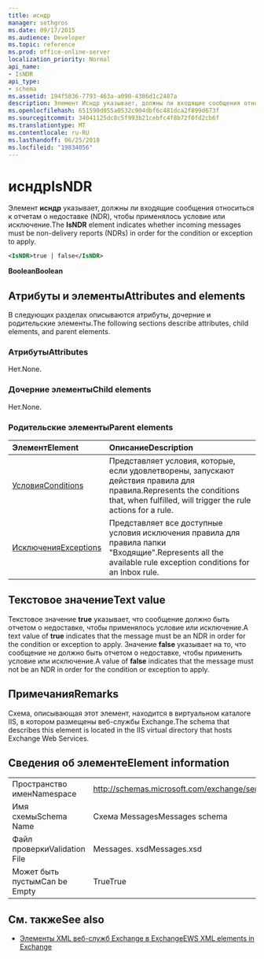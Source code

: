 ```yaml
---
title: исндр
manager: sethgros
ms.date: 09/17/2015
ms.audience: Developer
ms.topic: reference
ms.prod: office-online-server
localization_priority: Normal
api_name:
- IsNDR
api_type:
- schema
ms.assetid: 194f5836-7793-463a-a090-4386d1c2487a
description: Элемент Исндр указывает, должны ли входящие сообщения относиться к отчетам о недоставке (NDR), чтобы применялось условие или исключение.
ms.openlocfilehash: 651590d055a0532c904dbf6c481dca2f899d673f
ms.sourcegitcommit: 34041125dc8c5f993b21cebfc4f8b72f0fd2cb6f
ms.translationtype: MT
ms.contentlocale: ru-RU
ms.lasthandoff: 06/25/2018
ms.locfileid: "19834056"
---
```

# <a name="isndr"></a><span data-ttu-id="db0db-103">исндр</span><span class="sxs-lookup"><span data-stu-id="db0db-103">IsNDR</span></span>

<span data-ttu-id="db0db-104">Элемент **исндр** указывает, должны ли входящие сообщения относиться к отчетам о недоставке (NDR), чтобы применялось условие или исключение.</span><span class="sxs-lookup"><span data-stu-id="db0db-104">The **IsNDR** element indicates whether incoming messages must be non-delivery reports (NDRs) in order for the condition or exception to apply.</span></span> 
  
```XML
<IsNDR>true | false</IsNDR>
```

 <span data-ttu-id="db0db-105">**Boolean**</span><span class="sxs-lookup"><span data-stu-id="db0db-105">**Boolean**</span></span>
## <a name="attributes-and-elements"></a><span data-ttu-id="db0db-106">Атрибуты и элементы</span><span class="sxs-lookup"><span data-stu-id="db0db-106">Attributes and elements</span></span>

<span data-ttu-id="db0db-107">В следующих разделах описываются атрибуты, дочерние и родительские элементы.</span><span class="sxs-lookup"><span data-stu-id="db0db-107">The following sections describe attributes, child elements, and parent elements.</span></span>
  
### <a name="attributes"></a><span data-ttu-id="db0db-108">Атрибуты</span><span class="sxs-lookup"><span data-stu-id="db0db-108">Attributes</span></span>

<span data-ttu-id="db0db-109">Нет.</span><span class="sxs-lookup"><span data-stu-id="db0db-109">None.</span></span>
  
### <a name="child-elements"></a><span data-ttu-id="db0db-110">Дочерние элементы</span><span class="sxs-lookup"><span data-stu-id="db0db-110">Child elements</span></span>

<span data-ttu-id="db0db-111">Нет.</span><span class="sxs-lookup"><span data-stu-id="db0db-111">None.</span></span>
  
### <a name="parent-elements"></a><span data-ttu-id="db0db-112">Родительские элементы</span><span class="sxs-lookup"><span data-stu-id="db0db-112">Parent elements</span></span>

|<span data-ttu-id="db0db-113">**Элемент**</span><span class="sxs-lookup"><span data-stu-id="db0db-113">**Element**</span></span>|<span data-ttu-id="db0db-114">**Описание**</span><span class="sxs-lookup"><span data-stu-id="db0db-114">**Description**</span></span>|
|:-----|:-----|
|[<span data-ttu-id="db0db-115">Условия</span><span class="sxs-lookup"><span data-stu-id="db0db-115">Conditions</span></span>](conditions.md) <br/> |<span data-ttu-id="db0db-116">Представляет условия, которые, если удовлетворены, запускают действия правила для правила.</span><span class="sxs-lookup"><span data-stu-id="db0db-116">Represents the conditions that, when fulfilled, will trigger the rule actions for a rule.</span></span>  <br/> |
|[<span data-ttu-id="db0db-117">Исключения</span><span class="sxs-lookup"><span data-stu-id="db0db-117">Exceptions</span></span>](exceptions.md) <br/> |<span data-ttu-id="db0db-118">Представляет все доступные условия исключения правила для правила папки "Входящие".</span><span class="sxs-lookup"><span data-stu-id="db0db-118">Represents all the available rule exception conditions for an Inbox rule.</span></span>  <br/> |
   
## <a name="text-value"></a><span data-ttu-id="db0db-119">Текстовое значение</span><span class="sxs-lookup"><span data-stu-id="db0db-119">Text value</span></span>

<span data-ttu-id="db0db-120">Текстовое значение **true** указывает, что сообщение должно быть отчетом о недоставке, чтобы применялось условие или исключение.</span><span class="sxs-lookup"><span data-stu-id="db0db-120">A text value of **true** indicates that the message must be an NDR in order for the condition or exception to apply.</span></span> <span data-ttu-id="db0db-121">Значение **false** указывает на то, что сообщение не должно быть отчетом о недоставке, чтобы применить условие или исключение.</span><span class="sxs-lookup"><span data-stu-id="db0db-121">A value of **false** indicates that the message must not be an NDR in order for the condition or exception to apply.</span></span> 
  
## <a name="remarks"></a><span data-ttu-id="db0db-122">Примечания</span><span class="sxs-lookup"><span data-stu-id="db0db-122">Remarks</span></span>

<span data-ttu-id="db0db-123">Схема, описывающая этот элемент, находится в виртуальном каталоге IIS, в котором размещены веб-службы Exchange.</span><span class="sxs-lookup"><span data-stu-id="db0db-123">The schema that describes this element is located in the IIS virtual directory that hosts Exchange Web Services.</span></span>
  
## <a name="element-information"></a><span data-ttu-id="db0db-124">Сведения об элементе</span><span class="sxs-lookup"><span data-stu-id="db0db-124">Element information</span></span>

|||
|:-----|:-----|
|<span data-ttu-id="db0db-125">Пространство имен</span><span class="sxs-lookup"><span data-stu-id="db0db-125">Namespace</span></span>  <br/> |http://schemas.microsoft.com/exchange/services/2006/messages  <br/> |
|<span data-ttu-id="db0db-126">Имя схемы</span><span class="sxs-lookup"><span data-stu-id="db0db-126">Schema Name</span></span>  <br/> |<span data-ttu-id="db0db-127">Схема Messages</span><span class="sxs-lookup"><span data-stu-id="db0db-127">Messages schema</span></span>  <br/> |
|<span data-ttu-id="db0db-128">Файл проверки</span><span class="sxs-lookup"><span data-stu-id="db0db-128">Validation File</span></span>  <br/> |<span data-ttu-id="db0db-129">Messages. xsd</span><span class="sxs-lookup"><span data-stu-id="db0db-129">Messages.xsd</span></span>  <br/> |
|<span data-ttu-id="db0db-130">Может быть пустым</span><span class="sxs-lookup"><span data-stu-id="db0db-130">Can be Empty</span></span>  <br/> |<span data-ttu-id="db0db-131">True</span><span class="sxs-lookup"><span data-stu-id="db0db-131">True</span></span>  <br/> |
   
## <a name="see-also"></a><span data-ttu-id="db0db-132">См. также</span><span class="sxs-lookup"><span data-stu-id="db0db-132">See also</span></span>



- [<span data-ttu-id="db0db-133">Элементы XML веб-служб Exchange в Exchange</span><span class="sxs-lookup"><span data-stu-id="db0db-133">EWS XML elements in Exchange</span></span>](ews-xml-elements-in-exchange.md)

